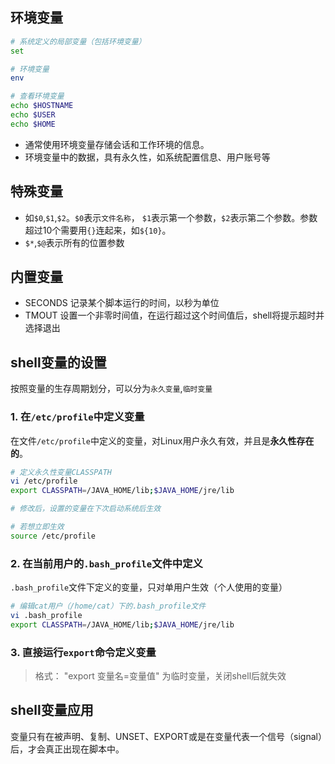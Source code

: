 ## 环境变量
```bash
# 系统定义的局部变量（包括环境变量）
set

# 环境变量
env

# 查看环境变量
echo $HOSTNAME
echo $USER
echo $HOME
```
- 通常使用环境变量存储会话和工作环境的信息。
- 环境变量中的数据，具有永久性，如系统配置信息、用户账号等

## 特殊变量
- 如`$0`,`$1`,`$2`。`$0`表示`文件名称`， `$1`表示第一个参数，`$2`表示第二个参数。参数
超过10个需要用`{}`连起来，如`${10}`。
- `$*`,`$@`表示所有的位置参数

## 内置变量
- SECONDS 记录某个脚本运行的时间，以秒为单位 
- TMOUT 设置一个非零时间值，在运行超过这个时间值后，shell将提示超时并选择退出

## shell变量的设置
按照变量的生存周期划分，可以分为`永久变量`,`临时变量`
### 1. 在`/etc/profile`中定义变量
在文件`/etc/profile`中定义的变量，对Linux用户永久有效，并且是**永久性存在的**。
```bash
# 定义永久性变量CLASSPATH
vi /etc/profile
export CLASSPATH=/JAVA_HOME/lib;$JAVA_HOME/jre/lib

# 修改后，设置的变量在下次启动系统后生效

# 若想立即生效
source /etc/profile
```
### 2. 在当前用户的`.bash_profile`文件中定义
`.bash_profile`文件下定义的变量，只对单用户生效（个人使用的变量）
```bash
# 编辑cat用户（/home/cat）下的.bash_profile文件
vi .bash_profile
export CLASSPATH=/JAVA_HOME/lib;$JAVA_HOME/jre/lib
```
### 3. 直接运行`export`命令定义变量
> 格式： "export 变量名=变量值"
为临时变量，关闭shell后就失效

## shell变量应用
变量只有在被声明、复制、UNSET、EXPORT或是在变量代表一个信号（signal）后，才会真正出现在脚本中。